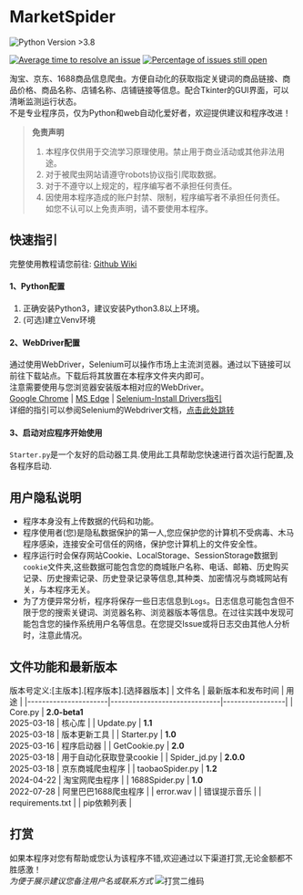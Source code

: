 # MarketSpider
![Python Version >3.8](https://img.shields.io/badge/Python-%3E3.8-blue)

[![Average time to resolve an issue](http://isitmaintained.com/badge/resolution/zhangjiancong/MarketSpider.svg)](http://isitmaintained.com/project/zhangjiancong/MarketSpider "Average time to resolve an issue")
[![Percentage of issues still open](http://isitmaintained.com/badge/open/zhangjiancong/MarketSpider.svg)](http://isitmaintained.com/project/zhangjiancong/MarketSpider "Percentage of issues still open")

淘宝、京东、1688商品信息爬虫。方便自动化的获取指定关键词的商品链接、商品价格、商品名称、店铺名称、店铺链接等信息。配合Tkinter的GUI界面，可以清晰监测运行状态。  
不是专业程序员，仅为Python和web自动化爱好者，欢迎提供建议和程序改进！


> **免责声明**
> 1. 本程序仅供用于交流学习原理使用。禁止用于商业活动或其他非法用途。
> 2. 对于被爬虫网站请遵守robots协议指引爬取数据。
> 3. 对于不遵守以上规定的，程序编写者不承担任何责任。
> 4. 因使用本程序造成的账户封禁、限制，程序编写者不承担任何责任。  
> 如您不认可以上免责声明，请不要使用本程序。



## 快速指引
完整使用教程请您前往:
[Github Wiki](https://github.com/zhangjiancong/MarketSpider/wiki)
#### 1、Python配置

1. 正确安装Python3，建议安装Python3.8以上环境。
2. (可选)建立Venv环境

#### 2、WebDriver配置

通过使用WebDriver，Selenium可以操作市场上主流浏览器。通过以下链接可以前往下载站点。下载后将其放置在本程序文件夹内即可。  
注意需要使用与您浏览器安装版本相对应的WebDriver。  
[Google Chrome](https://chromedriver.chromium.org/downloads) |
[MS Edge](https://developer.microsoft.com/en-us/microsoft-edge/tools/webdriver/) |
[Selenium-Install Drivers指引](https://www.selenium.dev/documentation/webdriver/getting_started/install_drivers/)  
详细的指引可以参阅Selenium的Webdriver文档，[点击此处跳转](https://www.selenium.dev/documentation/webdriver/getting_started/install_drivers/)

#### 3、启动对应程序开始使用
`Starter.py`是一个友好的启动器工具.使用此工具帮助您快速进行首次运行配置,及各程序启动.


## 用户隐私说明
+ 程序本身没有上传数据的代码和功能。
+ 程序使用者(您)是隐私数据保护的第一人,您应保护您的计算机不受病毒、木马程序感染，连接安全可信任的网络，保护您计算机上的文件安全性。
+ 程序运行时会保存网站Cookie、LocalStorage、SessionStorage数据到`cookie`文件夹,这些数据可能包含您的商城账户名称、电话、邮箱、历史购买记录、历史搜索记录、历史登录记录等信息,其种类、加密情况与商城网站有关，与本程序无关。
+ 为了方便异常分析，程序将保存一些日志信息到`Logs`。日志信息可能包含但不限于您的搜索关键词、浏览器名称、浏览器版本等信息。在过往实践中发现可能包含您的操作系统用户名等信息。在您提交Issue或将日志交由其他人分析时，注意此情况。

## 文件功能和最新版本
版本号定义:[主版本].[程序版本].[选择器版本]
| 文件名                  | 最新版本和发布时间                    | 用途              |
|----------------------|------------------------------|-----------------|
| Core.py              | **2.0-beta1** <br> 2025-03-18 | 核心库             |
| Update.py            | **1.1** <br> 2025-03-18      | 版本更新工具          |
| Starter.py            | **1.0** <br> 2025-03-16      | 程序启动器          |
| GetCookie.py         | **2.0** <br> 2025-03-18       | 用于自动化获取登录cookie |
| Spider_jd.py          | **2.0.0** <br> 2025-03-18       | 京东商城爬虫程序        |
| taobaoSpider.py      | **1.2** <br> 2024-04-22       | 淘宝网爬虫程序         |
| 1688Spider.py        | **1.0** <br> 2022-07-28       | 阿里巴巴1688爬虫程序    |
| error.wav            |                              | 错误提示音乐          |
| requirements.txt     |                              | pip依赖列表         |

## 打赏
如果本程序对您有帮助或您认为该程序不错,欢迎通过以下渠道打赏,无论金额都不胜感激！  
*为便于展示建议您备注用户名或联系方式*
![打赏二维码](https://zhangjiancong.github.io/MarketSpider/pages/sponser.jpg)